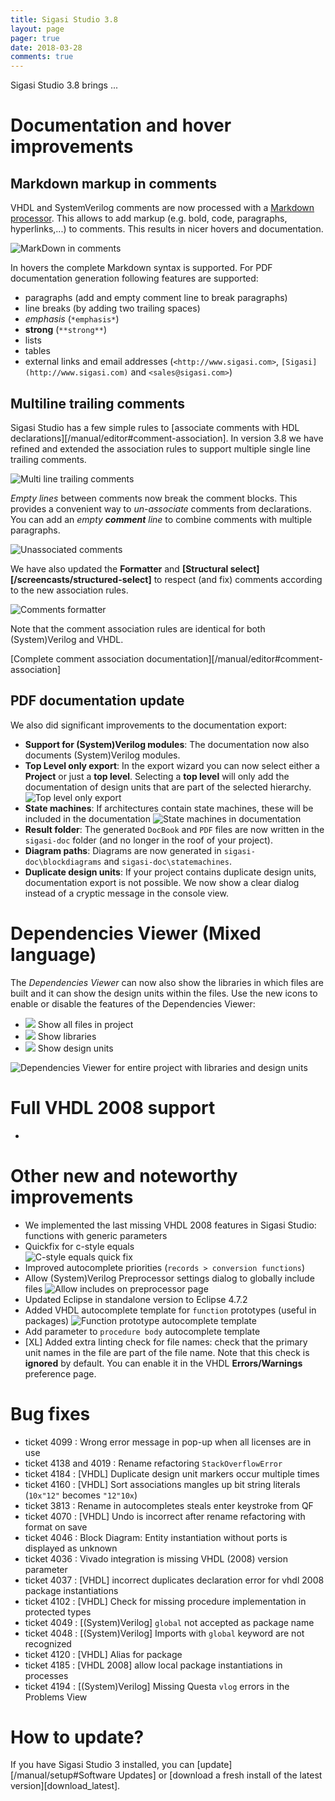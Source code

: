 ```yaml
---
title: Sigasi Studio 3.8
layout: page
pager: true
date: 2018-03-28
comments: true
---
```

Sigasi Studio 3.8 brings ...

# Documentation and hover improvements

## Markdown markup in comments

VHDL and SystemVerilog comments are now processed with a [Markdown processor](https://en.wikipedia.org/wiki/Markdown). This allows to add markup (e.g. bold, code, paragraphs, hyperlinks,...) to comments. This results in nicer hovers and documentation.

![MarkDown in comments](3.8/markdown_comments.png "markdown comments")

In hovers the complete Markdown syntax is supported. For PDF documentation generation following features are supported:
* paragraphs (add and empty comment line to break paragraphs)
* line breaks (by adding two trailing spaces)
* *emphasis* (`*emphasis*`)
* **strong** (`**strong**`)
* lists
* tables
* external links and email addresses (`<http://www.sigasi.com>`, `[Sigasi](http://www.sigasi.com)` and `<sales@sigasi.com>`)


## Multiline trailing comments

Sigasi Studio has a few simple rules to [associate comments with HDL declarations][/manual/editor#comment-association]. In version 3.8 we have refined and extended the association rules to support multiple single line trailing comments.

![Multi line trailing comments](3.8/comment_association_multiple_trailing.png "Multi line trailing comments")

*Empty lines* between comments now break the comment blocks. This provides a convenient way to *un-associate* comments from declarations. You can add an *empty **comment** line* to combine comments with multiple paragraphs.

![Unassociated comments](3.8/comment_association_unassociated_comment.png "Unassociated comments")

We have also updated the **Formatter** and **[Structural select][/screencasts/structured-select]** to respect (and fix) comments according to the new association rules.

![Comments formatter](3.8/comment_association_formatter.png "Comments formatter")

Note that the comment association rules are identical for both (System)Verilog and VHDL.

[Complete comment association documentation][/manual/editor#comment-association]

## PDF documentation update

We also did significant improvements to the documentation export:

* **Support for (System)Verilog modules**: The documentation now also documents (System)Verilog modules.
* **Top Level only export**: In the export wizard you can now select either a **Project** or just a **top level**. Selecting a **top level** will only add the documentation of design units that are part of the selected hierarchy.
![Top level only export](3.8/export_doc_toplevel.png "Export documentation for a top level")
* **State machines**: If architectures contain state machines, these will be included in the documentation
![State machines in documentation](3.8/statemachine_doc_pdf.png "State machines in documentation")
* **Result folder**: The generated `DocBook` and `PDF` files are now written in the `sigasi-doc` folder (and no longer in the roof of your project).
* **Diagram paths**: Diagrams are now generated in `sigasi-doc\blockdiagrams` and `sigasi-doc\statemachines`.
* **Duplicate design units**: If your project contains duplicate design units, documentation export is not possible. We now show a clear dialog instead of a cryptic message in the console view.

# Dependencies Viewer (Mixed language)

The *Dependencies Viewer* can now also show the libraries in which files are built and it can show the
design units within the files.
Use the new icons to enable or disable the features of the Dependencies Viewer:

* ![](3.8/icon_project.png) Show all files in project
* ![](3.8/icon_libraries.png) Show libraries
* ![](3.8/icon_units.png) Show design units

![Dependencies Viewer for entire project with libraries and design units](3.8/dependencies_project_libraries_units.png)

# Full VHDL 2008 support

* 
# Other new and noteworthy improvements

* We implemented the last missing VHDL 2008 features in Sigasi Studio: functions with generic parameters
* Quickfix for c-style equals  
![C-style equals quick fix](3.8/c_style_equals_quickfix.png "C-style equals quick fix")
* Improved autocomplete priorities (`records > conversion functions`)
* Allow (System)Verilog Preprocessor settings dialog to globally include files
![Allow `includes` on preprocessor page](3.8/includes_sv.png)
* Updated Eclipse in standalone version to Eclipse 4.7.2
* Added VHDL autocomplete template for `function` prototypes (useful in packages)
![Function prototype autocomplete template](3.8/function_prototype_autocomplete.png)
* Add parameter to `procedure body` autocomplete template
* \[XL] Added extra linting check for file names: check that the primary unit names in the file are part of the file name. Note that this check is **ignored** by default. You can enable it in the VHDL **Errors/Warnings** preference page.

# Bug fixes

- ticket 4099 : Wrong error message in pop-up when all licenses are in use
- ticket 4138 and 4019 : Rename refactoring `StackOverflowError`
- ticket 4184 : \[VHDL] Duplicate design unit markers occur multiple times
- ticket 4160 : \[VHDL] Sort associations mangles up bit string literals (`10x"12"` becomes `"12"10x`)
- ticket 3813 : Rename in autocompletes steals enter keystroke from QF
- ticket 4070 : \[VHDL] Undo is incorrect after rename refactoring with format on save
- ticket 4046 : Block Diagram: Entity instantiation without ports is displayed as unknown
- ticket 4036 : Vivado integration is missing VHDL (2008) version parameter
- ticket 4037 : \[VHDL] incorrect duplicates declaration error for vhdl 2008 package instantiations
- ticket 4102 : \[VHDL] Check for missing procedure implementation in protected types
- ticket 4049 : \[(System)Verilog] `global` not accepted as package name
- ticket 4048 : \[(System)Verilog] Imports with `global` keyword are not recognized
- ticket 4120 : \[VHDL] Alias for package
- ticket 4185 : \[VHDL 2008] allow local package instantiations in processes
- ticket 4194 : \[(System)Verilog] Missing Questa `vlog` errors in the Problems View

# How to update?

If you have Sigasi Studio 3 installed, you can [update][/manual/setup#Software Updates] or [download a fresh install of the latest version][download_latest].